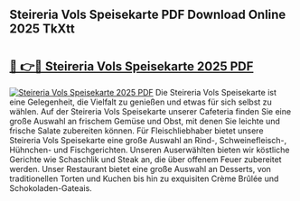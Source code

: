 ## Steireria Vols Speisekarte PDF Download Online 2025 TkXtt

# <h2><a href="http://gc8vos.nevu.top/?p=Steireria+Vols+Speisekarte">🔗 👉🔴 Steireria Vols Speisekarte 2025 PDF</a></h2>

[![Steireria Vols Speisekarte 2025 PDF](https://i.imgur.com/dBaPXMq.png)](http://gc8vos.nevu.top/?p=Steireria+Vols+Speisekarte)
Die Steireria Vols Speisekarte ist eine Gelegenheit, die Vielfalt zu genießen und etwas für sich selbst zu wählen. Auf der Steireria Vols Speisekarte unserer Cafeteria finden Sie eine große Auswahl an frischem Gemüse und Obst, mit denen Sie leichte und frische Salate zubereiten können. Für Fleischliebhaber bietet unsere Steireria Vols Speisekarte eine große Auswahl an Rind-, Schweinefleisch-, Hühnchen- und Fischgerichten. Unseren Auserwählten bieten wir köstliche Gerichte wie Schaschlik und Steak an, die über offenem Feuer zubereitet werden. Unser Restaurant bietet eine große Auswahl an Desserts, von traditionellen Torten und Kuchen bis hin zu exquisiten Crème Brûlée und Schokoladen-Gateais.

